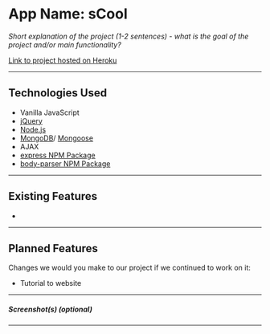 # App Name: sCool

*Short explanation of the project (1-2 sentences) - what is the goal of the project and/or main functionality?*

[Link to project hosted on Heroku]()


---

## Technologies Used

- Vanilla JavaScript
- [jQuery](http://jquery.com/)
- [Node.js](https://nodejs.org/en/)
- [MongoDB](https://www.mongodb.com/)/ [Mongoose](https://www.npmjs.com/package/mongoose)
- AJAX
- [express NPM Package](https://www.npmjs.com/package/express)
- [body-parser NPM Package](https://www.npmjs.com/package/body-parser) 


---

## Existing Features

- 


---

## Planned Features

Changes we would you make to our project if we continued to work on it:

- Tutorial to website


---

##### Screenshot(s) (optional)


---


